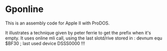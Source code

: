 # Gponline
This is an assembly code for Apple II with ProDOS.

It illustrates a technique given by peter ferrie to get the prefix when it's empty.
It uses online mli call, using the last slotd/rive stored in :
devnum      equ $BF30   ; last used device DSSS0000 !!!
